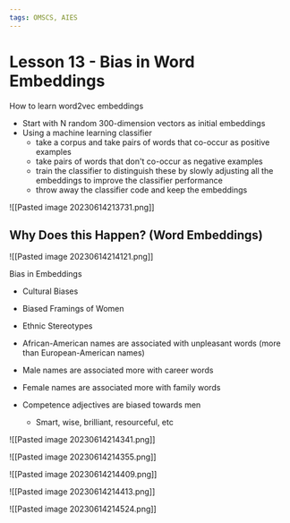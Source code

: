 ```yaml
---
tags: OMSCS, AIES
---
```

# Lesson 13 - Bias in Word Embeddings

How to learn word2vec embeddings
- Start with N random 300-dimension vectors as initial embeddings
- Using a machine learning classifier
	- take a corpus and take pairs of words that co-occur as positive examples
	- take pairs of words that don't co-occur as negative examples
	- train the classifier to distinguish these by slowly adjusting all the embeddings to improve the classifier performance
	- throw away the classifier code and keep the embeddings

![[Pasted image 20230614213731.png]]

## Why Does this Happen? (Word Embeddings)
![[Pasted image 20230614214121.png]]

Bias in Embeddings
- Cultural Biases
- Biased Framings of Women
- Ethnic Stereotypes

- African-American names are associated with unpleasant words (more than European-American names)
- Male names are associated more with career words
- Female names are associated more with family words
- Competence adjectives are biased towards men
	- Smart, wise, brilliant, resourceful, etc

![[Pasted image 20230614214341.png]]

![[Pasted image 20230614214355.png]]

![[Pasted image 20230614214409.png]]

![[Pasted image 20230614214413.png]]

![[Pasted image 20230614214524.png]]

